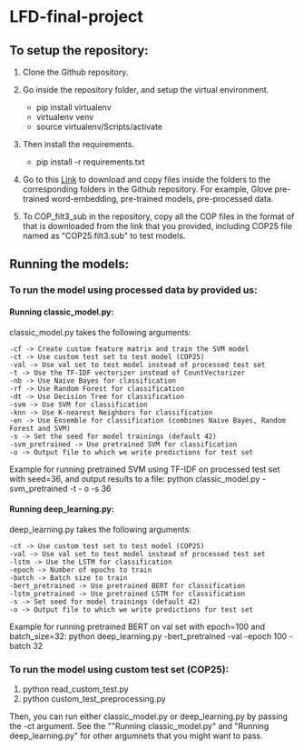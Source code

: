 # LFD-final-project

## To setup the repository:

1) Clone the Github repository.

2) Go inside the repository folder, and setup the virtual environment.
    - pip install virtualenv
    - virtualenv venv
    - source virtualenv/Scripts/activate

3) Then install the requirements.
    - pip install -r requirements.txt

4) Go to this [Link](https://drive.google.com/drive/folders/1tzYDBq-MXYu7Bz9OmRywLFAjpcQGzl0N?usp=sharing) to download and copy files inside the folders to the corresponding folders in the Github repository. For example, Glove pre-trained word-embedding, pre-trained models, pre-processed data.

5) To COP_filt3_sub in the repository, copy all the COP files in the format of that is downloaded from the link that you provided, including COP25 file named as "COP25.filt3.sub" to test models.


## Running the models:

### To run the model using processed data by provided us:

#### Running classic_model.py:

classic_model.py takes the following arguments:

    -cf -> Create custom feature matrix and train the SVM model
    -ct -> Use custom test set to test model (COP25)
    -val -> Use val set to test model instead of processed test set
    -t -> Use the TF-IDF vectorizer instead of CountVectorizer
    -nb -> Use Naive Bayes for classification
    -rf -> Use Random Forest for classification
    -dt -> Use Decision Tree for classification
    -svm -> Use SVM for classification
    -knn -> Use K-nearest Neighbors for classification
    -en -> Use Ensemble for classification (combines Naive Bayes, Random Forest and SVM)
    -s -> Set the seed for model trainings (default 42)
    -svm_pretrained -> Use pretrained SVM for classification
    -o -> Output file to which we write predictions for test set
    

Example for running pretrained SVM using TF-IDF on processed test set with seed=36, and output results to a file: python classic_model.py -svm_pretrained -t - o -s 36

#### Running deep_learning.py:

deep_learning.py takes the following arguments:

    -ct -> Use custom test set to test model (COP25)
    -val -> Use val set to test model instead of processed test set
    -lstm -> Use the LSTM for classification
    -epoch -> Number of epochs to train
    -batch -> Batch size to train
    -bert_pretrained -> Use pretrained BERT for classification
    -lstm_pretrained -> Use pretrained LSTM for classification
    -s -> Set seed for model trainings (default 42)
    -o -> Output file to which we write predictions for test set
   
Example for running pretrained BERT on val set with epoch=100 and batch_size=32: python deep_learning.py -bert_pretrained -val -epoch 100 -batch 32

### To run the model using custom test set (COP25):

1) python read_custom_test.py
2) python custom_test_preprocessing.py

Then, you can run either classic_model.py or deep_learning.py by passing the -ct argument. See the ""Running classic_model.py" and "Running deep_learning.py" for other argumnets that you might want to pass.
